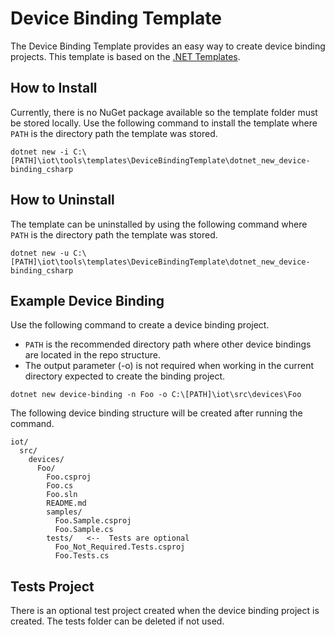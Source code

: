 ﻿# Device Binding Template

The Device Binding Template provides an easy way to create device binding projects.  This template is based on the [.NET Templates](https://github.com/dotnet/templating).

## How to Install
Currently, there is no NuGet package available so the template folder must be stored locally.  Use the following command to install the template where `PATH` is the directory path the template was stored.

```console
dotnet new -i C:\[PATH]\iot\tools\templates\DeviceBindingTemplate\dotnet_new_device-binding_csharp
```

## How to Uninstall
The template can be uninstalled by using the following command where `PATH` is the directory path the template was stored.

```console
dotnet new -u C:\[PATH]\iot\tools\templates\DeviceBindingTemplate\dotnet_new_device-binding_csharp
```

## Example Device Binding
Use the following command to create a device binding project.

  * `PATH` is the recommended directory path where other device bindings are located in the repo structure.
  * The output parameter (-o) is not required when working in the current directory expected to create the binding project.
  
```console
dotnet new device-binding -n Foo -o C:\[PATH]\iot\src\devices\Foo
```
The following device binding structure will be created after running the command.

```
iot/
  src/
    devices/
      Foo/
        Foo.csproj
        Foo.cs
        Foo.sln
        README.md
        samples/
          Foo.Sample.csproj
          Foo.Sample.cs
        tests/   <--  Tests are optional
          Foo_Not_Required.Tests.csproj
          Foo.Tests.cs
```

## Tests Project
There is an optional test project created when the device binding project is created.  The tests folder can be deleted if not used.
